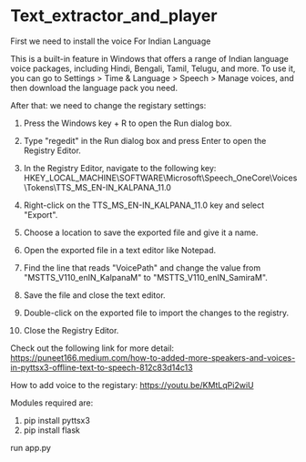 # Text_extractor_and_player

First we need to install the voice For Indian Language 

This is a built-in feature in Windows that offers a range of Indian language voice packages, including Hindi, Bengali, Tamil, Telugu, and more. To use it, you can go to Settings > Time & Language > Speech > Manage voices, and then download the language pack you need.

After that: we need to change the registary settings:

1. Press the Windows key + R to open the Run dialog box.

2. Type "regedit" in the Run dialog box and press Enter to open the Registry Editor.

3. In the Registry Editor, navigate to the following key:
HKEY_LOCAL_MACHINE\SOFTWARE\Microsoft\Speech_OneCore\Voices\Tokens\TTS_MS_EN-IN_KALPANA_11.0

4. Right-click on the TTS_MS_EN-IN_KALPANA_11.0 key and select "Export".

5. Choose a location to save the exported file and give it a name.

6. Open the exported file in a text editor like Notepad.

7. Find the line that reads "VoicePath" and change the value from "MSTTS_V110_enIN_KalpanaM" to "MSTTS_V110_enIN_SamiraM".

8. Save the file and close the text editor.

9. Double-click on the exported file to import the changes to the registry.

10. Close the Registry Editor.

Check out the following link for more detail: https://puneet166.medium.com/how-to-added-more-speakers-and-voices-in-pyttsx3-offline-text-to-speech-812c83d14c13

How to add voice to the registary: https://youtu.be/KMtLqPi2wiU 

Modules required are:
1. pip install pyttsx3
2. pip install flask 

run app.py 
